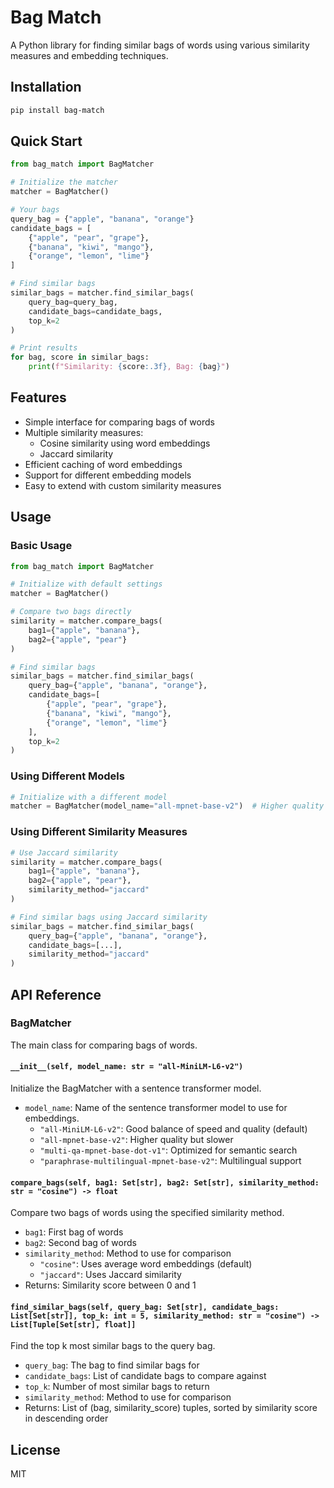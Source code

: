 # Bag Match

A Python library for finding similar bags of words using various similarity measures and embedding techniques.

## Installation

```bash
pip install bag-match
```

## Quick Start

```python
from bag_match import BagMatcher

# Initialize the matcher
matcher = BagMatcher()

# Your bags
query_bag = {"apple", "banana", "orange"}
candidate_bags = [
    {"apple", "pear", "grape"},
    {"banana", "kiwi", "mango"},
    {"orange", "lemon", "lime"}
]

# Find similar bags
similar_bags = matcher.find_similar_bags(
    query_bag=query_bag,
    candidate_bags=candidate_bags,
    top_k=2
)

# Print results
for bag, score in similar_bags:
    print(f"Similarity: {score:.3f}, Bag: {bag}")
```

## Features

- Simple interface for comparing bags of words
- Multiple similarity measures:
  - Cosine similarity using word embeddings
  - Jaccard similarity
- Efficient caching of word embeddings
- Support for different embedding models
- Easy to extend with custom similarity measures

## Usage

### Basic Usage

```python
from bag_match import BagMatcher

# Initialize with default settings
matcher = BagMatcher()

# Compare two bags directly
similarity = matcher.compare_bags(
    bag1={"apple", "banana"},
    bag2={"apple", "pear"}
)

# Find similar bags
similar_bags = matcher.find_similar_bags(
    query_bag={"apple", "banana", "orange"},
    candidate_bags=[
        {"apple", "pear", "grape"},
        {"banana", "kiwi", "mango"},
        {"orange", "lemon", "lime"}
    ],
    top_k=2
)
```

### Using Different Models

```python
# Initialize with a different model
matcher = BagMatcher(model_name="all-mpnet-base-v2")  # Higher quality but slower
```

### Using Different Similarity Measures

```python
# Use Jaccard similarity
similarity = matcher.compare_bags(
    bag1={"apple", "banana"},
    bag2={"apple", "pear"},
    similarity_method="jaccard"
)

# Find similar bags using Jaccard similarity
similar_bags = matcher.find_similar_bags(
    query_bag={"apple", "banana", "orange"},
    candidate_bags=[...],
    similarity_method="jaccard"
)
```

## API Reference

### BagMatcher

The main class for comparing bags of words.

#### `__init__(self, model_name: str = "all-MiniLM-L6-v2")`

Initialize the BagMatcher with a sentence transformer model.

- `model_name`: Name of the sentence transformer model to use for embeddings.
  - `"all-MiniLM-L6-v2"`: Good balance of speed and quality (default)
  - `"all-mpnet-base-v2"`: Higher quality but slower
  - `"multi-qa-mpnet-base-dot-v1"`: Optimized for semantic search
  - `"paraphrase-multilingual-mpnet-base-v2"`: Multilingual support

#### `compare_bags(self, bag1: Set[str], bag2: Set[str], similarity_method: str = "cosine") -> float`

Compare two bags of words using the specified similarity method.

- `bag1`: First bag of words
- `bag2`: Second bag of words
- `similarity_method`: Method to use for comparison
  - `"cosine"`: Uses average word embeddings (default)
  - `"jaccard"`: Uses Jaccard similarity
- Returns: Similarity score between 0 and 1

#### `find_similar_bags(self, query_bag: Set[str], candidate_bags: List[Set[str]], top_k: int = 5, similarity_method: str = "cosine") -> List[Tuple[Set[str], float]]`

Find the top k most similar bags to the query bag.

- `query_bag`: The bag to find similar bags for
- `candidate_bags`: List of candidate bags to compare against
- `top_k`: Number of most similar bags to return
- `similarity_method`: Method to use for comparison
- Returns: List of (bag, similarity_score) tuples, sorted by similarity score in descending order

## License

MIT 